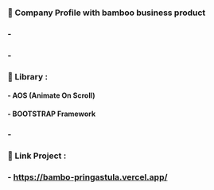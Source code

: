 ### 📁 Company Profile with bamboo business product
### -
### -
### 📘 Library :
#### - AOS (Animate On Scroll)
#### - BOOTSTRAP Framework
### -
### 🔗 Link Project :
### - https://bambo-pringastula.vercel.app/
